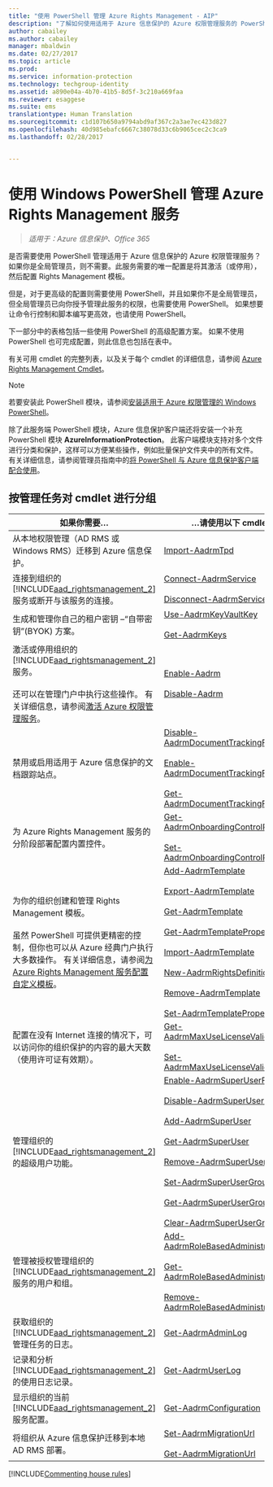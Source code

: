 ```yaml
---
title: "使用 PowerShell 管理 Azure Rights Management - AIP"
description: "了解如何使用适用于 Azure 信息保护的 Azure 权限管理服务的 PowerShell 模块 (AADRM) 为组织管理此服务。"
author: cabailey
ms.author: cabailey
manager: mbaldwin
ms.date: 02/27/2017
ms.topic: article
ms.prod: 
ms.service: information-protection
ms.technology: techgroup-identity
ms.assetid: a890e04a-4b70-41b5-8d5f-3c210a669faa
ms.reviewer: esaggese
ms.suite: ems
translationtype: Human Translation
ms.sourcegitcommit: c1d107b650a9794abd9af367c2a3ae7ec423d827
ms.openlocfilehash: 40d985ebafc6667c38078d33c6b9065cec2c3ca9
ms.lasthandoff: 02/28/2017


---
```


# <a name="administering-the-azure-rights-management-service-by-using-windows-powershell"></a>使用 Windows PowerShell 管理 Azure Rights Management 服务

>*适用于：Azure 信息保护、Office 365*

是否需要使用 PowerShell 管理适用于 Azure 信息保护的 Azure 权限管理服务？ 如果你是全局管理员，则不需要。此服务需要的唯一配置是将其激活（或停用），然后配置 Rights Management 模板。

但是，对于更高级的配置则需要使用 PowerShell，并且如果你不是全局管理员，但全局管理员已向你授予管理此服务的权限，也需要使用 PowerShell。 如果想要让命令行控制和脚本编写更高效，也请使用 PowerShell。

下一部分中的表格包括一些使用 PowerShell 的高级配置方案。 如果不使用 PowerShell 也可完成配置，则此信息也包括在表中。

有关可用 cmdlet 的完整列表，以及关于每个 cmdlet 的详细信息，请参阅 [Azure Rights Management Cmdlet](http://msdn.microsoft.com/library/azure/dn629398.aspx)。

> [!NOTE]
> 若要安装此 PowerShell 模块，请参阅[安装适用于 Azure 权限管理的 Windows PowerShell](install-powershell.md)。

除了此服务端 PowerShell 模块，Azure 信息保护客户端还将安装一个补充 PowerShell 模块 **AzureInformationProtection**。 此客户端模块支持对多个文件进行分类和保护，这样可以方便某些操作，例如批量保护文件夹中的所有文件。 有关详细信息，请参阅管理员指南中的[将 PowerShell 与 Azure 信息保护客户端配合使用](../rms-client/client-admin-guide-powershell.md)。

## <a name="cmdlets-grouped-by-administration-task"></a>按管理任务对 cmdlet 进行分组

|如果你需要…|…请使用以下 cmdlet|
|-------------------|------------------------------|
|从本地权限管理（AD RMS 或 Windows RMS）迁移到 Azure 信息保护。|[Import-AadrmTpd](/powershell/aadrm/vlatest//import-aadrmtpd)|
|连接到组织的[!INCLUDE[aad_rightsmanagement_2](../includes/aad_rightsmanagement_2_md.md)]服务或断开与该服务的连接。|[Connect-AadrmService](/powershell/aadrm/vlatest/connect-aadrmservice)<br /><br />[Disconnect-AadrmService](/powershell/aadrm/vlatest/disconnect-aadrmservice)|
|生成和管理你自己的租户密钥 –“自带密钥”(BYOK) 方案。|[Use-AadrmKeyVaultKey](/powershell/aadrm/vlatest/use-aadrmkeyvaultkey)<br /><br />[Get-AadrmKeys](/powershell/aadrm/vlatest/get-aadrmkeys)|
|激活或停用组织的[!INCLUDE[aad_rightsmanagement_2](../includes/aad_rightsmanagement_2_md.md)]服务。<br /><br />还可以在管理门户中执行这些操作。 有关详细信息，请参阅[激活 Azure 权限管理服务](activate-service.md)。|[Enable-Aadrm](/powershell/aadrm/vlatest/enable-aadrm)<br /><br />[Disable-Aadrm](/powershell/aadrm/vlatest/disable-aadrm)|
|禁用或启用适用于 Azure 信息保护的文档跟踪站点。|[Disable-AadrmDocumentTrackingFeature](/powershell/aadrm/vlatest/disable-aadrmdocumenttrackingfeature)<br /><br />[Enable-AadrmDocumentTrackingFeature](/powershell/aadrm/vlatest/enable-aadrmdocumenttrackingfeature)<br /><br />[Get-AadrmDocumentTrackingFeature](/powershell/aadrm/vlatest/get-aadrmdocumenttrackingfeature)|
|为 Azure Rights Management 服务的分阶段部署配置内置控件。|[Get-AadrmOnboardingControlPolicy](/powershell/aadrm/vlatest/get-aadrmonboardingcontrolpolicy)<br /><br />[Set-AadrmOnboardingControlPolicy](/powershell/aadrm/vlatest/set-aadrmonboardingcontrolpolicy)|
|为你的组织创建和管理 Rights Management 模板。<br /><br />虽然 PowerShell 可提供更精密的控制，但你也可以从 Azure 经典门户执行大多数操作。 有关详细信息，请参阅[为 Azure Rights Management 服务配置自定义模板](configure-custom-templates.md)。|[Add-AadrmTemplate](/powershell/aadrm/vlatest/add-aadrmtemplate)<br /><br />[Export-AadrmTemplate](/powershell/aadrm/vlatest/export-aadrmtemplate)<br /><br />[Get-AadrmTemplate](/powershell/aadrm/vlatest/get-aadrmtemplate)<br /><br />[Get-AadrmTemplateProperty](/powershell/aadrm/vlatest/get-aadrmtemplateproperty)<br /><br />[Import-AadrmTemplate](/powershell/aadrm/vlatest/import-aadrmtemplate)<br /><br />[New-AadrmRightsDefinition](/powershell/aadrm/vlatest/new-aadrmrightsdefinition)<br /><br />[Remove-AadrmTemplate](/powershell/aadrm/vlatest/remove-aadrmtemplate)<br /><br />[Set-AadrmTemplateProperty](/powershell/aadrm/vlatest/set-aadrmtemplateproperty)|
|配置在没有 Internet 连接的情况下，可以访问你的组织保护的内容的最大天数（使用许可证有效期）。|[Get-AadrmMaxUseLicenseValidityTime](/powershell/aadrm/vlatest/get-aadrmmaxuselicensevaliditytime)<br /><br />[Set-AadrmMaxUseLicenseValidityTime](/powershell/aadrm/vlatest/set-aadrmmaxuselicensevaliditytime)|
|管理组织的[!INCLUDE[aad_rightsmanagement_2](../includes/aad_rightsmanagement_2_md.md)]的超级用户功能。|[Enable-AadrmSuperUserFeature](/powershell/aadrm/vlatest/enable-aadrmsuperuserfeature)<br /><br />[Disable-AadrmSuperUserFeature](/powershell/aadrm/vlatest/disable-aadrmsuperuserfeature)<br /><br />[Add-AadrmSuperUser](/powershell/aadrm/vlatest/add-aadrmsuperuser)<br /><br />[Get-AadrmSuperUser](/powershell/aadrm/vlatest/get-aadrmsuperuser)<br /><br />[Remove-AadrmSuperUser](/powershell/aadrm/vlatest/remove-aadrmsuperuser)<br /><br />[Set-AadrmSuperUserGroup](/powershell/aadrm/vlatest/set-aadrmsuperusergroup)<br /><br />[Get-AadrmSuperUserGroup](/powershell/aadrm/vlatest/get-aadrmsuperusergroup)<br /><br />[Clear-AadrmSuperUserGroup](/powershell/aadrm/vlatest/clear-aadrmsuperusergroup)|
|管理被授权管理组织的[!INCLUDE[aad_rightsmanagement_2](../includes/aad_rightsmanagement_2_md.md)]服务的用户和组。|[Add-AadrmRoleBasedAdministrator](/powershell/aadrm/vlatest/add-aadrmrolebasedadministrator)<br /><br />[Get-AadrmRoleBasedAdministrator](/powershell/aadrm/vlatest/get-aadrmrolebasedadministrator)<br /><br />[Remove-AadrmRoleBasedAdministrator](/powershell/aadrm/vlatest/remove-aadrmrolebasedadministrator)|
|获取组织的[!INCLUDE[aad_rightsmanagement_2](../includes/aad_rightsmanagement_2_md.md)]管理任务的日志。|[Get-AadrmAdminLog](https://msdn.microsoft.com/library/azure/dn629430.aspx)|
|记录和分析[!INCLUDE[aad_rightsmanagement_2](../includes/aad_rightsmanagement_2_md.md)]的使用日志记录。|[Get-AadrmUserLog](/powershell/aadrm/vlatest/get-aadrmuserlog)|
|显示组织的当前[!INCLUDE[aad_rightsmanagement_2](../includes/aad_rightsmanagement_2_md.md)]服务配置。|[Get-AadrmConfiguration](/powershell/aadrm/vlatest/get-aadrmconfiguration)|
|将组织从 Azure 信息保护迁移到本地 AD RMS 部署。|[Set-AadrmMigrationUrl](/powershell/aadrm/vlatest/set-aadrmmigrationurl)<br /><br />[Get-AadrmMigrationUrl](/powershell/aadrm/vlatest/get-aadrmmigrationurl)|

[!INCLUDE[Commenting house rules](../includes/houserules.md)]

